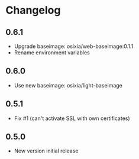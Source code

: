 # Changelog

## 0.6.1
  - Upgrade baseimage: osixia/web-baseimage:0.1.1
  - Rename environment variables

## 0.6.0
  - Use new baseimage: osixia/light-baseimage

## 0.5.1
  - Fix #1 (can't activate SSL with own certificates)

## 0.5.0
  - New version initial release
